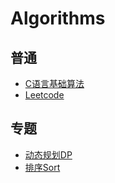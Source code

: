 # Algorithms

## 普通
* [C语言基础算法](/BeginnerCode_in_C)
* [Leetcode](/LeetCode)

## 专题
* [动态规划DP](/specialTopic/DP)
* [排序Sort](/specialTopic/sort)
